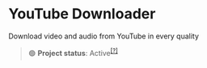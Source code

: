 # YouTube Downloader
Download video and audio from YouTube in every quality

> 🟢 **Project status**: Active<sup>[[?]](https://github.com/BlyZeYT/.github/blob/master/project-status.md)</sup>
